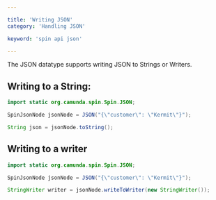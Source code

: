 ```yaml
---

title: 'Writing JSON'
category: 'Handling JSON'

keyword: 'spin api json'

---
```


The JSON datatype supports writing JSON to Strings or Writers.

## Writing to a String:

```java
import static org.camunda.spin.Spin.JSON;

SpinJsonNode jsonNode = JSON("{\"customer\": \"Kermit\"}");

String json = jsonNode.toString();
```

## Writing to a writer

```java
import static org.camunda.spin.Spin.JSON;

SpinJsonNode jsonNode = JSON("{\"customer\": \"Kermit\"}");

StringWriter writer = jsonNode.writeToWriter(new StringWriter());
```
